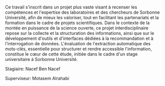 Ce travail s'inscrit dans un projet plus vaste visant à recenser les compétences et l'expertise des laboratoires et des chercheurs de Sorbonne Université, afin de mieux les valoriser, tout en facilitant les partenariats et la formation dans le cadre de projets scientifiques. Dans le contexte de la montée en puissance de la science ouverte, ce projet interdisciplinaire repose sur la collecte et la structuration des informations, ainsi que sur le développement d'outils et d'interfaces dédiées à la recommandation et à l'interrogation de données. L'évaluation de l'extraction automatique des mots-clés, essentielle pour structurer et rendre accessible l'information, constitue le cœur de cette étude, initiée dans le cadre d'un stage universitaire à Sorbonne Université.

Stagiaire: Nacef Ben Nacef

Superviseur: Motasem Alrahabi
